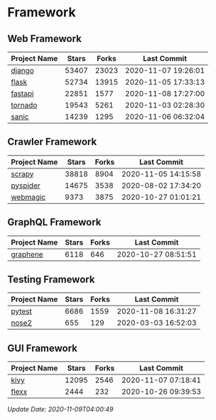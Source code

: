 # Framework

## Web Framework
| Project Name | Stars | Forks | Last Commit |
| ------------ | ----- | ----- | ----------- |
| [django](https://github.com/django/django) | 53407 | 23023 | 2020-11-07 19:26:01 |
| [flask](https://github.com/pallets/flask) | 52734 | 13915 | 2020-11-05 17:33:13 |
| [fastapi](https://github.com/tiangolo/fastapi) | 22851 | 1577 | 2020-11-08 17:27:00 |
| [tornado](https://github.com/tornadoweb/tornado) | 19543 | 5261 | 2020-11-03 02:28:30 |
| [sanic](https://github.com/huge-success/sanic) | 14239 | 1295 | 2020-11-06 06:32:04 |

## Crawler Framework
| Project Name | Stars | Forks | Last Commit |
| ------------ | ----- | ----- | ----------- |
| [scrapy](https://github.com/scrapy/scrapy) | 38818 | 8904 | 2020-11-05 14:15:58 |
| [pyspider](https://github.com/binux/pyspider) | 14675 | 3538 | 2020-08-02 17:34:20 |
| [webmagic](https://github.com/code4craft/webmagic) | 9373 | 3875 | 2020-10-27 01:01:21 |

## GraphQL Framework
| Project Name | Stars | Forks | Last Commit |
| ------------ | ----- | ----- | ----------- |
| [graphene](https://github.com/graphql-python/graphene) | 6118 | 646 | 2020-10-27 08:51:51 |

## Testing Framework
| Project Name | Stars | Forks | Last Commit |
| ------------ | ----- | ----- | ----------- |
| [pytest](https://github.com/pytest-dev/pytest) | 6686 | 1559 | 2020-11-08 16:31:27 |
| [nose2](https://github.com/nose-devs/nose2) | 655 | 129 | 2020-03-03 16:52:03 |

## GUI Framework
| Project Name | Stars | Forks | Last Commit |
| ------------ | ----- | ----- | ----------- |
| [kivy](https://github.com/kivy/kivy) | 12095 | 2546 | 2020-11-07 07:18:41 |
| [flexx](https://github.com/flexxui/flexx) | 2444 | 232 | 2020-10-26 09:39:53 |

*Update Date: 2020-11-09T04:00:49*